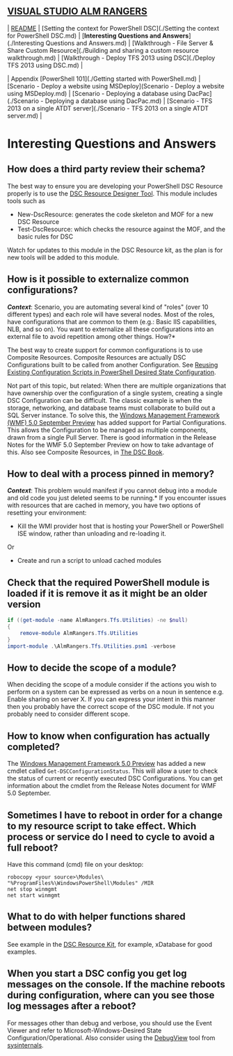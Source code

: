 [VISUAL STUDIO ALM RANGERS](http://aka.ms/vsaraboutus)
 ---

| [README](./README.md) | [Setting the context for PowerShell DSC](./Setting the context for PowerShell DSC.md) | [**Interesting Questions and Answers**](./Interesting Questions and Answers.md) | [Walkthrough - File Server & Share Custom Resource](./Building and sharing a custom resource walkthrough.md) | [Walkthrough - Deploy TFS 2013 using DSC](./Deploy TFS 2013 using DSC.md) |

| Appendix [PowerShell 101](./Getting started with PowerShell.md) | [Scenario - Deploy a website using MSDeploy](Scenario - Deploy a website using MSDeploy.md) | [Scenario - Deploying a database using DacPac](./Scenario - Deploying a database using DacPac.md) | [Scenario - TFS 2013 on a single ATDT server](./Scenario - TFS 2013 on a single ATDT server.md) |

# Interesting Questions and Answers
## How does a third party review their schema?
The best way to ensure you are developing your PowerShell DSC Resource properly is to use the [DSC Resource Designer Tool](http://blogs.msdn.com/b/powershell/archive/2013/11/19/resource-designer-tool-a-walkthrough-writing-a-dsc-resource.aspx). This module includes tools such as

- New-DscResource: generates the code skeleton and MOF for a new DSC Resource
- Test-DscResource: which checks the resource against the MOF, and the basic rules for DSC

Watch for updates to this module in the DSC Resource kit, as the plan is for new tools will be added to this module.

## How is it possible to externalize common configurations?
***Context***: Scenario, you are automating several kind of "roles" (over 10 different types) and each role will have several nodes. Most of the roles, have configurations that are common to them (e.g.: Basic IIS capabilities, NLB, and so on). You want to externalize all these configurations into an external file to avoid repetition among other things. How?*

The best way to create support for common configurations is to use Composite Resources. Composite Resources are actually DSC Configurations built to be called from another Configuration. See [Reusing Existing Configuration Scripts in PowerShell Desired State Configuration](http://blogs.msdn.com/b/powershell/archive/2014/02/25/reusing-existing-configuration-scripts-in-powershell-desired-state-configuration.aspx).

Not part of this topic, but related: When there are multiple organizations that have ownership over the configuration of a single system, creating a single DSC Configuration can be difficult. The classic example is when the storage, networking, and database teams must collaborate to build out a SQL Server instance. To solve this, the [Windows Management Framework (WMF) 5.0 September Preview](http://blogs.msdn.com/b/powershell/archive/2014/09/04/windows-management-framework-5-0-preview-september-2014-is-now-available.aspx) has added support for Partial Configurations. This allows the Configuration to be managed as multiple components, drawn from a single Pull Server. There is good information in the Release Notes for the WMF 5.0 September Preview on how to take advantage of this. Also see Composite Resources, in [The DSC Book](http://aka.ms/dscPsoBook).

## How to deal with a process pinned in memory?
***Context***: This problem would manifest if you cannot debug into a module and old code you just deleted seems to be running.*
If you encounter issues with resources that are cached in memory, you have two options of resetting your environment:
- Kill the WMI provider host that is hosting your PowerShell or PowerShell ISE window, rather than unloading and re-loading it.

Or
- Create and run a script to unload cached modules


## Check that the required PowerShell module is loaded if it is remove it as it might be an older version
```powershell
if ((get-module -name AlmRangers.Tfs.Utilities) -ne $null)
{
    remove-module AlmRangers.Tfs.Utilities
}
import-module .\AlmRangers.Tfs.Utilities.psm1 -verbose
```

## How to decide the scope of a module?
When deciding the scope of a module consider if the actions you wish to perform on a system can be expressed as verbs on a noun in sentence e.g. Enable sharing on server X. If you can express your intent in this manner then you probably have the correct scope of the DSC module. If not you probably need to consider different scope.

## How to know when configuration has actually completed?
The [Windows Management Framework 5.0 Preview](http://blogs.msdn.com/b/powershell/archive/2014/09/04/windows-management-framework-5-0-preview-september-2014-is-now-available.aspx) has added a new cmdlet called `Get-DSCConfigurationStatus`. This will allow a user to check the status of current or recently executed DSC Configurations. You can get
information about the cmdlet from the Release Notes document for WMF 5.0 September.

## Sometimes I have to reboot in order for a change to my resource script to take effect. Which process or service do I need to cycle to avoid a full reboot?
Have this command (cmd) file on your desktop:

    robocopy <your source>\Modules\ "%ProgramFiles%\WindowsPowerShell\Modules" /MIR
    net stop winmgmt 
    net start winmgmt

## What to do with helper functions shared between modules?
See example in the [DSC Resource Kit](http://gallery.technet.microsoft.com/scriptcenter/DSC-Resource-Kit-All-c449312d), for example, xDatabase for good examples.

## When you start a DSC config you get log messages on the console. If the machine reboots during configuration, where can you see those log messages after a reboot?
For messages other than debug and verbose, you should use the Event Viewer and refer to Microsoft-Windows-Desired State Configuration/Operational. Also consider using the
[DebugView](http://technet.microsoft.com/en-us/sysinternals/bb896647) tool from
[sysinternals](http://technet.microsoft.com/en-US/sysinternals).